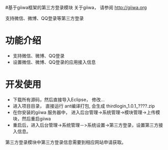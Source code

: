 #基于giiwa框架的第三方登录模块
关于giiwa， 请参阅 http://giiwa.org

支持微信、微博、QQ登录等第三方登录
<h1>功能介绍</h1>
<ul>
<li>支持微信、微博、QQ登录</li>
<li>设置微信、微博、QQ登录的应用接入信息</li>
</ul>

<h1>开发使用</h1>
<ul>
<li>下载所有源码，然后直接导入Eclipse， 修改...</li>
<li>进入项目目录， 直接运行 ant编译打包, 会生成 thirdlogin_1.0.1_????.zip </li>
<li>在你安装的giiwa 服务器中， 进入后台管理->系统管理->模块管理->上传模块，然后重启giiwa</li>
<li>重启后，进入后台管理->系统管理－>系统设置->第三方登录，设置第三方接入信息。</li>
</ul>

第三方登录模块中第三方登录信息需要到相应网站申请获取。
